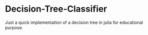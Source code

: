 # Decision-Tree-Classifier
Just a quick implementation of a decision tree in julia for educational purpose.

